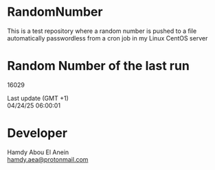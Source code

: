 # RandomNumber    
This is a test repository where a random number is pushed to a file automatically passwordless from a cron job in my Linux CentOS server    
# Random Number of the last run   
16029
      
Last update (GMT +1)    
04/24/25 06:00:01
# Developer    
Hamdy Abou El Anein   
hamdy.aea@protonmail.com
